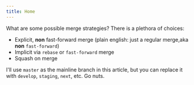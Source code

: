 ```yaml
---
title: Home
---
```


What are some possible merge strategies? There is a plethora of choices:

-   Explicit, **non** fast-forward merge (plain english: just a regular merge,aka **non** `fast-forward`)
-   Implicit via `rebase` or `fast-forward` merge
-   Squash on merge

I'll use `master` as the mainline branch in this article, but you can replace it with `develop`, `staging`, `next`, etc. Go nuts.
